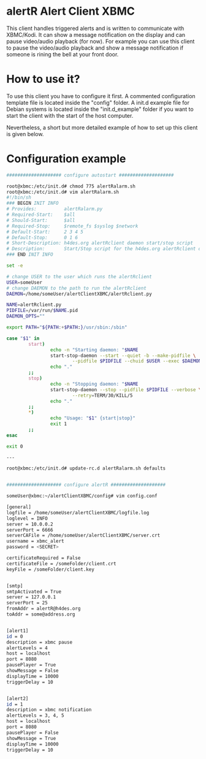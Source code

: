 alertR Alert Client XBMC
======

This client handles triggered alerts and is written to communicate with XBMC/Kodi. It can show a message notification on the display and can pause video/audio playback (for now). For example you can use this client to pause the video/audio playback and show a message notification if someone is rining the bell at your front door.


How to use it?
======

To use this client you have to configure it first. A commented configuration template file is located inside the "config" folder. A init.d example file for Debian systems is located inside the "init.d_example" folder if you want to start the client with the start of the host computer.

Nevertheless, a short but more detailed example of how to set up this client is given below.


Configuration example
======

```bash
#################### configure autostart ####################

root@xbmc:/etc/init.d# chmod 775 alertRalarm.sh 
root@xbmc:/etc/init.d# vim alertRalarm.sh 
#!/bin/sh
### BEGIN INIT INFO
# Provides:          alertRalarm.py
# Required-Start:    $all
# Should-Start:      $all
# Required-Stop:     $remote_fs $syslog $network
# Default-Start:     2 3 4 5
# Default-Stop:      0 1 6
# Short-Description: h4des.org alertRclient daemon start/stop script
# Description:       Start/Stop script for the h4des.org alertRclient daemon
### END INIT INFO

set -e

# change USER to the user which runs the alertRclient
USER=someUser
# change DAEMON to the path to run the alertRclient
DAEMON=/home/someUser/alertClientXBMC/alertRclient.py

NAME=alertRclient.py
PIDFILE=/var/run/$NAME.pid
DAEMON_OPTS=""

export PATH="${PATH:+$PATH:}/usr/sbin:/sbin"

case "$1" in
        start)
                echo -n "Starting daemon: "$NAME
                start-stop-daemon --start --quiet -b --make-pidfile \
                        --pidfile $PIDFILE --chuid $USER --exec $DAEMON -- $DAEMON_OPTS
                echo "."
        ;;
        stop)
                echo -n "Stopping daemon: "$NAME
                start-stop-daemon --stop --pidfile $PIDFILE --verbose \
                        --retry=TERM/30/KILL/5
                echo "."
        ;;
        *)
                echo "Usage: "$1" {start|stop}"
                exit 1
        ;;
esac

exit 0

---

root@xbmc:/etc/init.d# update-rc.d alertRalarm.sh defaults


#################### configure alertR ####################

someUser@xbmc:~/alertClientXBMC/config# vim config.conf

[general]
logfile = /home/someUser/alertClientXBMC/logfile.log
loglevel = INFO
server = 10.0.0.2
serverPort = 6666
serverCAFile = /home/someUser/alertClientXBMC/server.crt
username = xbmc_alert
password = <SECRET>

certificateRequired = False
certificateFile = /someFolder/client.crt
keyFile = /someFolder/client.key


[smtp]
smtpActivated = True
server = 127.0.0.1
serverPort = 25
fromAddr = alertR@h4des.org
toAddr = some@address.org


[alert1]
id = 0
description = xbmc pause
alertLevels = 4
host = localhost
port = 8080
pausePlayer = True
showMessage = False
displayTime = 10000
triggerDelay = 10


[alert2]
id = 1
description = xbmc notification
alertLevels = 3, 4, 5
host = localhost
port = 8080
pausePlayer = False
showMessage = True
displayTime = 10000
triggerDelay = 10
```
